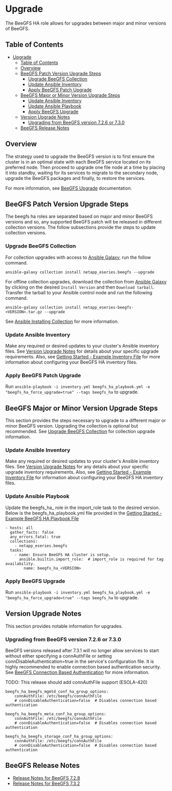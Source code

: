 <a name="upgrade"></a>
# Upgrade

The BeeGFS HA role allows for upgrades between major and minor versions of BeeGFS.

<a name="table-of-contents"></a>
## Table of Contents

- [Upgrade](#upgrade)
  - [Table of Contents](#table-of-contents)
  - [Overview](#overview)
  - [BeeGFS Patch Version Upgrade Steps](#beegfs-patch-version-upgrade-steps)
    - [Upgrade BeeGFS Collection](#upgrade-beegfs-collection)
    - [Update Ansible Inventory](#update-ansible-inventory)
    - [Apply BeeGFS Patch Upgrade](#apply-beegfs-patch-upgrade)
  - [BeeGFS Major or Minor Version Upgrade Steps](#beegfs-major-or-minor-version-upgrade-steps)
    - [Update Ansible Inventory](#update-ansible-inventory-1)
    - [Update Ansible Playbook](#update-ansible-playbook)
    - [Apply BeeGFS Upgrade](#apply-beegfs-upgrade)
  - [Version Upgrade Notes](#version-upgrade-notes)
    - [Upgrading from BeeGFS version 7.2.6 or 7.3.0](#upgrading-from-beegfs-version-7.2.6-or-7.3.0)
  - [BeeGFS Release Notes](#beegfs-release-notes)

<a name="Overview"></a>
## Overview

The strategy used to upgrade the BeeGFS version is to first ensure the cluster is in an optimal state with each BeeGFS
service located on its preferred node. Then proceed to upgrade one file node at a time by placing it into standby,
waiting for its services to migrate to the secondary node, upgrade the BeeGFS packages and finally, to restore the
services.

For more information, see [BeeGFS Upgrade](https://doc.beegfs.io/latest/advanced_topics/upgrade.html) documentation.


<a name="beegfs-patch-version-upgrade-steps"></a>
## BeeGFS Patch Version Upgrade Steps

The beegfs ha roles are separated based on major and minor BeeGFS versions and so, any supported BeeGFS patch will be
released in different collection versions. The follow subsections provide the steps to update collection versions.

<a name="upgrade-beegfs-collection"></a>
### Upgrade BeeGFS Collection

For collection upgrades with access to [Ansible Galaxy](https://galaxy.ansible.com/netapp_eseries/beegfs), run the
follow command.

    ansible-galaxy collection install netapp_eseries.beegfs --upgrade


For offline collection upgrades, download the collection from
[Ansible Galaxy](https://galaxy.ansible.com/netapp_eseries/beegfs) by clicking on the desired `Install Version` and then
`Download tarball`. Transfer the tarball to your Ansible control node and run the following command.

    ansible-galaxy collection install netapp_eseries-beegfs-<VERSION>.tar.gz --upgrade

See [Ansible Installing Collection](https://docs.ansible.com/ansible/latest/user_guide/collections_using.html#installing-collections)
for more information.

<a name="update-ansible-inventory"></a>
### Update Ansible Inventory

Make any required or desired updates to your cluster's Ansible inventory files. See
[Version Upgrade Notes](#version-upgrade-notes) for details about your specific upgrade requirements. Also, see
[Getting Started - Example Inventory File](getting_started.md#example-inventory-file) for more information about
configuring your BeeGFS HA inventory files.

<a name="apply-beegfs-patch-upgrade"></a>
### Apply BeeGFS Patch Upgrade

Run `ansible-playbook -i inventory.yml beegfs_ha_playbook.yml -e "beegfs_ha_force_upgrade=true" --tags beegfs_ha` to
upgrade.

<a name="beegfs-major-or-minor-version-upgrade-steps"></a>
## BeeGFS Major or Minor Version Upgrade Steps

This section provides the steps necessary to upgrade to a different major or minor BeeGFS version. Upgrading the
collection is optional but recommended. See [Upgrade BeeGFS Collection](#upgrade-beegfs-collection) for collection
upgrade information.

<a name="update-ansible-inventory-1"></a>
### Update Ansible Inventory

Make any required or desired updates to your cluster's Ansible inventory files. See
[Version Upgrade Notes](#version-upgrade-notes) for any details about your specific upgrade inventory requirements.
Also, see [Getting Started - Example Inventory File](getting_started.md#example-inventory-file) for information about
configuring your BeeGFS HA inventory files.

<a name="update-ansible-playbook"></a>
### Update Ansible Playbook

Update the beegfs_ha_<VERSION> role in the import_role task to the desired version. Below is the beegfs_ha_playbook.yml
file provided in the [Getting Started - Example BeeGFS HA Playbook File](getting_started.md#example-beegfs-ha-playbook-file)

    - hosts: all
      gather_facts: false
      any_errors_fatal: true
      collections:
        - netapp_eseries.beegfs
      tasks:
        - name: Ensure BeeGFS HA cluster is setup.
          ansible.builtin.import_role:  # import_role is required for tag availability.
            name: beegfs_ha_<VERSION>

<a name="apply-beegfs-upgrade"></a>
### Apply BeeGFS Upgrade

Run `ansible-playbook -i inventory.yml beegfs_ha_playbook.yml -e "beegfs_ha_force_upgrade=true" --tags beegfs_ha` to
upgrade.

<a name="version-upgrade-notes"></a>
## Version Upgrade Notes

This section provides notable information for upgrades.

<a name="upgrading-from-beegfs-version-7.2.6-or-7.3.0"></a>
### Upgrading from BeeGFS version 7.2.6 or 7.3.0

BeeGFS versions released after 7.3.1 will no longer allow services to start without either specifying a connAuthFile or
setting connDisableAuthentication=true in the service's configuration file. It is highly recommended to enable
connection based authentication security. See
[BeeGFS Connection Based Authentication](https://doc.beegfs.io/7.3.2/advanced_topics/authentication.html#connectionbasedauth)
for more information.

TODO: This release should add connAuthFile support (ESOLA-420)

    beegfs_ha_beegfs_mgmtd_conf_ha_group_options:
        connAuthFile: /etc/beegfs/connAuthFile
        # connDisableAuthentication=false  # Disables connection based authentication

    beegfs_ha_beegfs_meta_conf_ha_group_options:
        connAuthFile: /etc/beegfs/connAuthFile
        # connDisableAuthentication=false  # Disables connection based authentication

    beegfs_ha_beegfs_storage_conf_ha_group_options:
        connAuthFile: /etc/beegfs/connAuthFile
        # connDisableAuthentication=false  # Disables connection based authentication


<a name="beegfs-release-notes"></a>
## BeeGFS Release Notes

- [Release Notes for BeeGFS 7.2.8](https://doc.beegfs.io/7.2.8/release_notes.html)
- [Release Notes for BeeGFS 7.3.2](https://doc.beegfs.io/7.3.2/release_notes.html)
